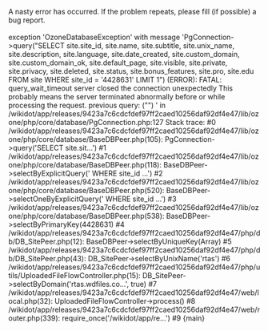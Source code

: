 ﻿A nasty error has occurred. If the problem repeats, please fill (if possible) a bug report.<br/><br/>exception 'OzoneDatabaseException' with message 'PgConnection->query("SELECT site.site_id, site.name, site.subtitle, site.unix_name, site.description, site.language, site.date_created, site.custom_domain, site.custom_domain_ok, site.default_page, site.visible, site.private, site.privacy, site.deleted, site.status, site.bonus_features, site.pro, site.edu FROM site  WHERE site_id = '4428631' LIMIT 1") (ERROR): 
FATAL:  query_wait_timeout
server closed the connection unexpectedly
	This probably means the server terminated abnormally
	before or while processing the request.
previous query: ("")
' in /wikidot/app/releases/9423a7c6cdcfdef97ff2caed10256daf92df4e47/lib/ozone/php/core/database/PgConnection.php:127
Stack trace:
#0 /wikidot/app/releases/9423a7c6cdcfdef97ff2caed10256daf92df4e47/lib/ozone/php/core/database/BaseDBPeer.php(105): PgConnection->query('SELECT site.sit...')
#1 /wikidot/app/releases/9423a7c6cdcfdef97ff2caed10256daf92df4e47/lib/ozone/php/core/database/BaseDBPeer.php(118): BaseDBPeer->selectByExplicitQuery(' WHERE site_id ...')
#2 /wikidot/app/releases/9423a7c6cdcfdef97ff2caed10256daf92df4e47/lib/ozone/php/core/database/BaseDBPeer.php(520): BaseDBPeer->selectOneByExplicitQuery(' WHERE site_id ...')
#3 /wikidot/app/releases/9423a7c6cdcfdef97ff2caed10256daf92df4e47/lib/ozone/php/core/database/BaseDBPeer.php(538): BaseDBPeer->selectByPrimaryKey(4428631)
#4 /wikidot/app/releases/9423a7c6cdcfdef97ff2caed10256daf92df4e47/php/db/DB_SitePeer.php(12): BaseDBPeer->selectByUniqueKey(Array)
#5 /wikidot/app/releases/9423a7c6cdcfdef97ff2caed10256daf92df4e47/php/db/DB_SitePeer.php(43): DB_SitePeer->selectByUnixName('rtas')
#6 /wikidot/app/releases/9423a7c6cdcfdef97ff2caed10256daf92df4e47/php/utils/UploadedFileFlowController.php(15): DB_SitePeer->selectByDomain('rtas.wdfiles.co...', true)
#7 /wikidot/app/releases/9423a7c6cdcfdef97ff2caed10256daf92df4e47/web/local.php(32): UploadedFileFlowController->process()
#8 /wikidot/app/releases/9423a7c6cdcfdef97ff2caed10256daf92df4e47/web/router.php(339): require_once('/wikidot/app/re...')
#9 {main}